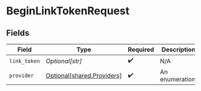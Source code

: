 # BeginLinkTokenRequest


## Fields

| Field                                                              | Type                                                               | Required                                                           | Description                                                        |
| ------------------------------------------------------------------ | ------------------------------------------------------------------ | ------------------------------------------------------------------ | ------------------------------------------------------------------ |
| `link_token`                                                       | *Optional[str]*                                                    | :heavy_check_mark:                                                 | N/A                                                                |
| `provider`                                                         | [Optional[shared.Providers]](undefined/models/shared/providers.md) | :heavy_check_mark:                                                 | An enumeration.                                                    |